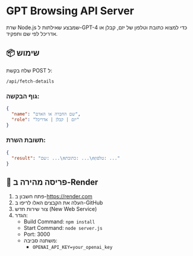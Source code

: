 
# GPT Browsing API Server

שרת Node.js שמבצע שאילתות ל-GPT-4 כדי למצוא כתובת וטלפון של יזם, קבלן או אדריכל לפי שם ותפקיד.

## 📦 שימוש
שלח בקשת POST ל:
```
/api/fetch-details
```

### גוף הבקשה:
```json
{
  "name": "שם החברה או האדם",
  "role": "יזם | קבלן | אדריכל"
}
```

### תשובת השרת:
```json
{
  "result": "שם: ...\nכתובת: ...\nטלפון: ..."
}
```

## 🚀 פריסה מהירה ב-Render
1. פתח חשבון ב-https://render.com
2. העלה את הקבצים האלו לריפו ב-GitHub
3. צור שירות חדש (New Web Service)
4. הגדר:
   - Build Command: `npm install`
   - Start Command: `node server.js`
   - Port: 3000
   - משתנה סביבה:
     - `OPENAI_API_KEY=your_openai_key`
